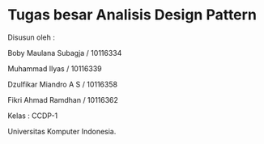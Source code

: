 # Tugas besar Analisis Design Pattern 

Disusun oleh :

Boby Maulana Subagja	/ 10116334

Muhammad Ilyas 	/ 10116339

Dzulfikar Miandro A S	/ 10116358

Fikri Ahmad Ramdhan	/ 10116362


Kelas : CCDP-1

Universitas Komputer Indonesia.
